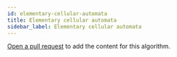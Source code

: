 ```yaml
---
id: elementary-cellular-automata
title: Elementary cellular automata
sidebar_label: Elementary cellular automata
---
```


[Open a pull request](https://github.com/AllAlgorithms/algorithms/tree/master/docs/elementary-cellular-automata.md) to add the content for this algorithm.